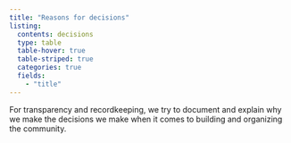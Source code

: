 ```yaml
---
title: "Reasons for decisions"
listing:
  contents: decisions
  type: table
  table-hover: true
  table-striped: true
  categories: true
  fields: 
    - "title"
---
```


For transparency and recordkeeping, we try to document and explain why
we make the decisions we make when it comes to building and organizing
the community.
